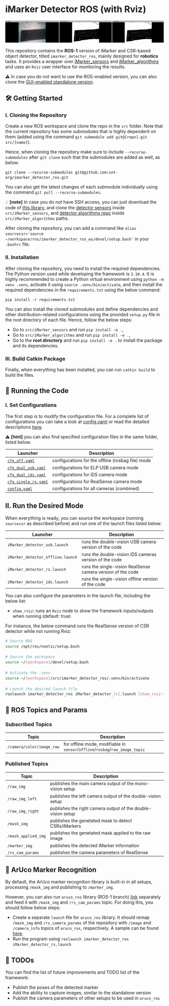 # iMarker Detector ROS (with Rviz)

![Demo](docs/demo.gif "Demo")

This repository contains the **ROS-1** version of iMarker and CSR-based object detector, titled `imarker_detector_ros`, mainly designed for **robotics** tasks. It provides a wrapper over [iMarker_sensors](https://github.com/snt-arg/iMarker_sensors) and [iMarker_algorithms](https://github.com/snt-arg/iMarker_algorithms) and uses an `Rviz` user interface for monitoring the results.

⚠️ In case you do not want to use the ROS-enabled version, you can also clone the [GUI-enabled standalone version](https://github.com/snt-arg/iMarker_algorithms_standalone).

## 🛠️ Getting Started

### I. Cloning the Repository

Create a new ROS workspace and clone the repo in the `src` folder. Note that the current repository has some submodules that is highly dependent on them (added using the command `git submodule add git@[repo].git src/[name]`).

Hence, when cloning the repository make sure to include `--recurse-submodules` after `git clone` such that the submodules are added as well, as below:

```
git clone --recurse-submodules git@github.com:snt-arg/imarker_detector_ros.git
```

You can also get the latest changes of each submodule individually using the command `git pull --recurse-submodules`.

💡 **[note]** In case you do not have SSH access, you can just download the code of [this library](https://github.com/snt-arg/iMarker_algorithms_standalone), and clone the [detector sensors](https://github.com/snt-arg/iMarker_sensors) inside `src/iMarker_sensors`, and [detector algorithms repo](https://github.com/snt-arg/iMarker_algorithms) inside `src/iMarker_algorithms` paths.

After cloning the repository, you can add a command like `alias sourcecsr='source ~/workspace/ros/imarker_detector_ros_ws/devel/setup.bash'` in your `.bashrc` file.

### II. Installation

After cloning the repository, you need to install the required dependencies. The Python version used while developing the framework is `3.10.4`. It is highly recommended to create a Python virtual environment using `python -m venv .venv`, activate it using `source .venv/bin/activate`, and then install the required dependencies in the `requirements.txt` using the below command:

```
pip install -r requirements.txt
```

You can also install the cloned submodules and define dependencies and other distribution-related configurations using the provided `setup.py` file in the root directory of each file. Hence, follow the below steps:

- Go to `src/iMarker_sensors` and run `pip install -e .`,
- Go to `src/iMarker_algorithms` and run `pip install -e .`,
- Go to the **root directory** and run `pip install -e .` to install the package and its dependencies.

### III. Build Catkin Package

Finally, when everything has been installed, you can run `catkin build` to build the files.

## 🚀 Running the Code

### I. Set Configurations

The first step is to modify the configuration file. For a complete list of configurations you can take a look at [config.yaml](/config/config.yaml) or read the detailed descriptions [here](/config/README.md).

⚠️ **[hint]** you can also find specified configuration files in the same folder, listed below.

| Launcher                                           | Description                                       |
| -------------------------------------------------- | ------------------------------------------------- |
| [`cfg_off.yaml`](/config/cfg_off.yaml)             | configurations for the offline (rosbag file) mode |
| [`cfg_dual_usb.yaml`](/config/cfg_single_rs.yaml)  | configurations for ELP USB camera mode            |
| [`cfg_dual_ids.yaml`](/config/cfg_dual_ids.yaml)   | configurations for iDS camera mode                |
| [`cfg_single_rs.yaml`](/config/cfg_single_rs.yaml) | configurations for RealSense camera mode          |
| [`config.yaml`](/config/config.yaml)               | configurations for all cameras (combined)         |

## II. Run the Desired Mode

When everything is ready, you can source the workspace (running `sourcecsr` as described before) and run one of the launch files listed below:

| Launcher                          | Description                                                 |
| --------------------------------- | ----------------------------------------------------------- |
| `iMarker_detector_usb.launch`     | runs the double-vision USB camera version of the code       |
| `iMarker_detector_offline.launch` | runs the double-vision iDS cameras version of the code      |
| `iMarker_detector_rs.launch`      | runs the single-vision RealSense camera version of the code |
| `iMarker_detector_ids.launch`     | runs the single-vision offline version of the code          |

You can also configure the parameters in the launch file, including the below list:

- `show_rviz`: runs an `Rviz` node to show the framework inputs/outputs when running (default: true)

For instance, the below command runs the RealSense version of CSR detector while not running Rviz:

```bash
# Source ROS
source /opt/ros/noetic/setup.bash

# Source the workspace
source ~/[workspace]/devel/setup.bash

# Activate the .venv
source ~/[workspace]/src/imarker_detector_ros/.venv/bin/activate

# Launch the desired launch file
roslaunch imarker_detector_ros iMarker_detector_[x].launch [show_rviz:=false]
```

## 🤖 ROS Topics and Params

### Subscribed Topics

| Topic                     | Description                                                                   |
| ------------------------- | ----------------------------------------------------------------------------- |
| `/camera/color/image_raw` | for offline mode, modifiable in `sensor`/`offline`/`rosbag`/`raw_image_topic` |

### Published Topics

| Topic               | Description                                                  |
| ------------------- | ------------------------------------------------------------ |
| `/raw_img`          | publishes the main camera output of the mono-vision setup    |
| `/raw_img_left`     | publishes the left camera output of the double-vision setup  |
| `/raw_img_right`    | publishes the right camera output of the double-vision setup |
| `/mask_img`         | publishes the genetated mask to detect CSRs/iMarkers         |
| `/mask_applied_img` | publishes the genetated mask applied to the raw image        |
| `/marker_img`       | publishes the detected iMarker information                   |
| `/rs_cam_params`    | publishes the camera parameters of RealSense                 |

## 🔩 ArUco Marker Recognition

By default, the ArUco marker recognition library is built-in in all setups, processing `/mask_img` and publishing to `/marker_img`.

However, you can also run `aruco_ros` library (ROS-1 branch) [link](https://github.com/pal-robotics/aruco_ros) separately and feed it with `/mask_img` and `/rs_cam_params` topic. For doing this, you should follow below steps:

- Create a separate `launch` file for `aruco_ros` library. It should remap `/mask_img` and `/rs_camera_params` of the repository with `/image` and `/camera_info` topics of `aruco_ros`, respectively. A sample can be found [here](docs/aruco_ros_imarker.launch).
- Run the program using `roslaunch imarker_detector_ros iMarker_detector_rs.launch`

## 📝 TODOs

You can find the list of future improvements and TODO list of the framework:

- Publish the poses of the detected marker
- Add the ability to capture images, similar to the standalone version
- Publish the camera parameters of other setups to be used in `aruco_ros`
